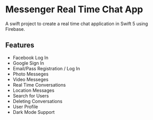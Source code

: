 # Messenger Real Time Chat App

A swift project to create a real time chat application in Swift 5 using Firebase.

## Features
- Facebook Log In
- Google Sign In
- Email/Pass Registration / Log In
- Photo Messeges
- Video Messeges
- Real Time Conversations
- Location Messages
- Search for Users
- Deleting Conversations
- User Profile
- Dark Mode Support
